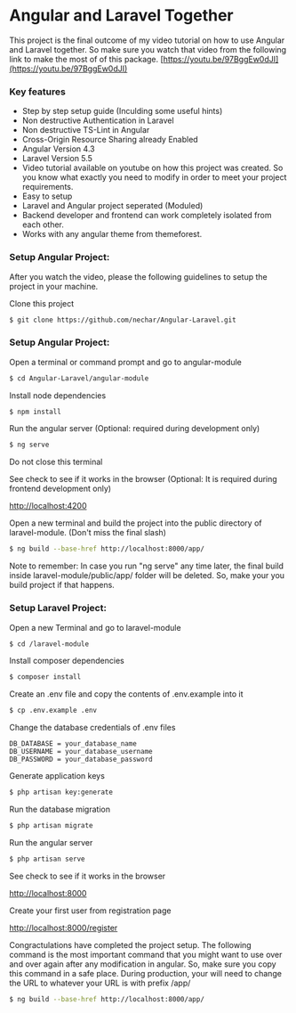 # Angular and Laravel Together
This project is the final outcome of my video tutorial on how to use Angular and Laravel together.
So make sure you watch that video from the following link to make the most of of this package.
[https://youtu.be/97BggEw0dJI](https://youtu.be/97BggEw0dJI)

### Key features

 * Step by step setup guide (Inculding some useful hints)
 * Non destructive Authentication in Laravel
 * Non destructive TS-Lint in Angular 
 * Cross-Origin Resource Sharing already Enabled
 * Angular Version 4.3
 * Laravel Version 5.5
 * Video tutorial available on youtube on how this project was created. So you know what exactly you need to modify in order to meet your project requirements.
 * Easy to setup
 * Laravel and Angular project seperated (Moduled)
 * Backend developer and frontend can work completely isolated from each other.
 * Works with any angular theme from themeforest.

### Setup Angular Project:

After you watch the video, please the following guidelines to setup the project in your machine.

Clone this project
```sh
$ git clone https://github.com/nechar/Angular-Laravel.git
```
 
### Setup Angular Project:
Open a terminal or command prompt and go to angular-module
```sh
$ cd Angular-Laravel/angular-module
```

Install node dependencies
```sh
$ npm install
```

Run the angular server (Optional: required during development only)
```sh
$ ng serve
```
Do not close this terminal

See check to see if it works in the browser (Optional: It is required during frontend development only)

[http://localhost:4200](http://localhost:4200/)



Open a new terminal and build the project into the public directory of laravel-module. (Don't miss the final slash)
```sh
$ ng build --base-href http://localhost:8000/app/
```
Note to remember: In case you run "ng serve" any time later, the final build inside laravel-module/public/app/ folder will be deleted. So, make your you build project if that happens.


### Setup Laravel Project:

Open a new Terminal and go to laravel-module
```sh
$ cd /laravel-module
```

Install composer dependencies
```sh
$ composer install
```

Create an .env file and copy the contents of .env.example into it
```sh
$ cp .env.example .env
```


Change the database credentials of .env files
```
DB_DATABASE = your_database_name
DB_USERNAME = your_database_username
DB_PASSWORD = your_database_password
```

Generate application keys
```sh
$ php artisan key:generate
```

Run the database migration
```sh
$ php artisan migrate
```

Run the angular server
```sh
$ php artisan serve
```


See check to see if it works in the browser

[http://localhost:8000](http://localhost:8000/)


Create your first user from registration page

[http://localhost:8000/register](http://localhost:8000/register)


Congractulations have completed the project setup.
The following command is the most important command that you might want to use over and over again after any modification in angular.
So, make sure you copy this command in a safe place.
During production, your will need to change the URL to whatever your URL is with prefix /app/
```sh
$ ng build --base-href http://localhost:8000/app/
```